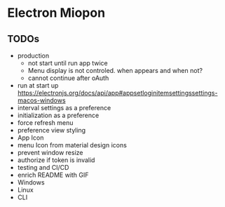 # Electron Miopon

## TODOs

- production
  - not start until run app twice
  - Menu display is not controled. when appears and when not?
  - cannot continue after oAuth
- run at start up https://electronjs.org/docs/api/app#appsetloginitemsettingssettings-macos-windows
- interval settings as a preference
- initialization as a preference
- force refresh menu
- preference view styling
- App Icon
- menu Icon from material design icons
- prevent window resize
- authorize if token is invalid
- testing and CI/CD
- enrich README with GIF
- Windows
- Linux
- CLI
